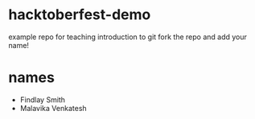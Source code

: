 # hacktoberfest-demo
example repo for teaching introduction to git
fork the repo and add your name!
# names
- Findlay Smith
- Malavika Venkatesh